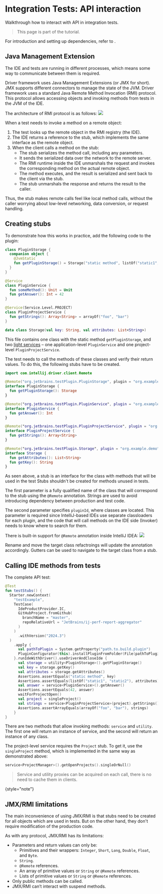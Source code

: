 <!-- Copyright 2000-2025 JetBrains s.r.o. and contributors. Use of this source code is governed by the Apache 2.0 license. -->

# Integration Tests: API interaction

<primary-label ref="2023.2"/>

<link-summary>Walkthrough how to interact with API in integration tests.</link-summary>

> This page is part of the [](integration_tests.md) tutorial.

For introduction and setting up dependencies, refer to [](integration_tests_intro.md).

## Java Management Extension

The IDE and tests are running in different processes, which means some way to communicate between them is required.

Driver framework uses Java Management Extensions (or JMX for short). JMX supports different connectors to manage the state of the JVM.
Driver framework uses a standard Java Remote Method Invocation (RMI) protocol.
This protocol allows accessing objects and invoking methods from tests in the JVM of the IDE.

The architecture of RMI protocol is as follows:
![](jmx_diagram.png)

When a test needs to invoke a method on a remote object:

1. The test looks up the remote object in the RMI registry (the IDE).
2. The IDE returns a reference to the stub, which implements the same interface as the remote object.
3. When the client calls a method on the stub:
    * The stub serializes the method call, including any parameters.
    * It sends the serialized data over the network to the remote server.
    * The RMI runtime inside the IDE unmarshals the request and invokes the corresponding method on the actual remote object.
    * The method executes, and the result is serialized and sent back to the client via the stub.
    * The stub unmarshals the response and returns the result to the caller.

Thus, the stub makes remote calls feel like local method calls, without the caller worrying about low-level networking, data conversion, or request handling.

## Creating stubs

To demonstrate how this works in practice, add the following code to the plugin:

```kotlin
class PluginStorage {
  companion object {
    @JvmStatic
    fun getPluginStorage() = Storage("static method", listOf("static1", "static2"))
  }
}

@Service
class PluginService {
  fun someMethod(): Unit = Unit
  fun getAnswer(): Int = 42
}

@Service(Service.Level.PROJECT)
class PluginProjectService {
  fun getStrings(): Array<String> = arrayOf("foo", "bar")
}

data class Storage(val key: String, val attributes: List<String>)
```

This file contains one class with the static method `getPluginStorage`, and two [light services](plugin_services.md#light_services) – one application-level `PluginService` and one project-level `PluginProjectService`.

The test needs to call the methods of these classes and verify their return values.
To do this, the following stubs have to be created.

```kotlin
import com.intellij.driver.client.Remote

@Remote("org.jetbrains.testPlugin.PluginStorage", plugin = "org.example.demo")
interface PluginStorage {
  fun getPluginStorage(): Storage
}

@Remote("org.jetbrains.testPlugin.PluginService", plugin = "org.example.demo")
interface PluginService {
  fun getAnswer(): Int
}

@Remote("org.jetbrains.testPlugin.PluginProjectService", plugin = "org.example.demo")
interface PluginProjectService {
  fun getStrings(): Array<String>
}

@Remote("org.jetbrains.testPlugin.Storage", plugin = "org.example.demo")
interface Storage {
  fun getAttributes(): List<String>
  fun getKey(): String
}
```

As seen above, a stub is an interface for the class with methods that will be used in the test
Stubs shouldn't be created for methods unused in tests.

The first parameter is a fully qualified name of the class that will correspond to the stub using the `@Remote` annotation.
Strings are used to avoid introducing dependency between production and test code.

The second parameter specifies `pluginId`, where classes are located.
This parameter is required since IntelliJ-based IDEs use separate classloaders for each plugin, and the code that will call methods on the IDE side (Invoker) needs to know where to search for them.

There is built-in support for `@Remote` annotation inside IntelliJ IDEA:
![](remote-support.png)

Rename and move the target class refactroings will update the annotation accordingly.
Gutters can be used to navigate to the target class from a stub.

## Calling IDE methods from tests

The complete API test:

```kotlin
@Test
fun testStubs() {
  Starter.newContext(
    "testExample",
    TestCase(
      IdeProductProvider.IC,
      GitHubProject.fromGithub(
        branchName = "master",
        repoRelativeUrl = "JetBrains/ij-perf-report-aggregator"
      )
    )
      .withVersion("2024.3")
  )
    .apply {
      val pathToPlugin = System.getProperty("path.to.build.plugin")
      PluginConfigurator(this).installPluginFromFolder(File(pathToPlugin))
    }.runIdeWithDriver().useDriverAndCloseIde {
      val storage = utility<PluginStorage>().getPluginStorage()
      val key = storage.getKey()
      val attributes = storage.getAttributes()
      Assertions.assertEquals("static method", key)
      Assertions.assertEquals(listOf("static1", "static2"), attributes)
      val answer = service<PluginService>().getAnswer()
      Assertions.assertEquals(42, answer)
      waitForProjectOpen()
      val project = singleProject()
      val strings = service<PluginProjectService>(project).getStrings()
      Assertions.assertArrayEquals(arrayOf("foo", "bar"), strings)
    }
}
```

There are two methods that allow invoking methods: `service` and `utility`.
The first one will return an instance of service, and the second will return an instance of any class.

The project-level service requires the `Project` stub.
To get it, use the `singleProject` method, which is implemented in the same way as demonstrated above:

```kotlin
service<ProjectManager>().getOpenProjects().singleOrNull()
```

> Service and utility proxies can be acquired on each call, there is no need to cache them in clients.
>
{style="note"}

## JMX/RMI limitations

The main inconvenience of using JMX/RMI is that stubs need to be created for all objects which are used in tests.
But on the other hand, they don't require modification of the production code.

As with any protocol, JMX/RMI has its limitations:

* Parameters and return values can only be:
    * Primitives and their wrappers: `Integer`, `Short`, `Long`, `Double`, `Float`, and `Byte`.
    * `String`.
    * `@Remote` references.
    * An array of primitive values or `String` or `@Remote` references.
    * Lists of primitive values or `String` or `@Remote` references.
* Only public methods can be called.
* JMX/RMI can’t interact with suspend methods.

